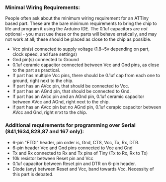 ### Minimal Wiring Requirements:
People often ask about the minimum wiring requirement for an ATTiny based part. These are the bare minimum requirements to bring the chip to life and program it using the Arduino IDE. The 0.1uf capacitors are *not* optional - you must use these or the parts will behave erratically, and may not work at all; these should be placed as close to the chip as possible. 

* Vcc pin(s) connected to supply voltage (1.8~5v depending on part, clock speed, and fuse settings)
* Gnd pin(s) connected to Ground
* 0.1uf ceramic capacitor connected between Vcc and Gnd pins, as close to the part as practical. 
* If part has multiple Vcc pins, there should be 0.1uf cap from each one to ground, right next to the chip. 
* If part has an AVcc pin, that should be connected to Vcc.
* If part has an AGnd pin, that should be connected to Gnd.
* If part has an AVcc pin and an AGnd pin, 0.1uf ceramic capacitor between AVcc and AGnd, right next to the chip. 
* if part has an AVcc pin but no AGnd pin, 0.1uf cerapic capacitor between AVcc and Gnd, right nrxt to the chip. 

### Additional requirements for programming over Serial (841,1634,828,87 and 167 only):
* 6-pin "FTDI" header, pin order is, Gnd, CTS, Vcc, Tx, Rx, DTR. 
* 6-pin header Vcc and Gnd pins connected to Vcc and Gnd
* Tx and Rx connected to Rx and Tx pins of Tiny (Tx to Rx, Rx to Tx)
* 10k resistor between Reset pin and Vcc
* 0.1uf capacitor between Reset pin and DTR on 6-pin header.
* Diode (any) between Reset and Vcc, band towards Vcc. Necessity of this part is debated. 
